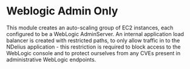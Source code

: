 # Weblogic Admin Only

This module creates an auto-scaling group of EC2 instances, each configured to be a WebLogic AdminServer.
An internal application load balancer is created with restricted paths, to only allow traffic in to the NDelius application - this restriction is required to block access to the WebLogic console and to protect ourselves from any CVEs present in administrative WebLogic endpoints. 
